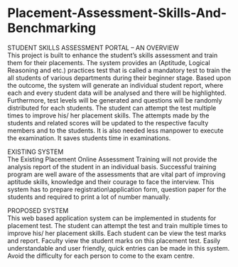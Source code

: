 # Placement-Assessment-Skills-And-Benchmarking
STUDENT SKILLS ASSESSMENT PORTAL – AN OVERVIEW  
          This project is built to enhance the student’s skills assessment and train them for their placements. The system provides an (Aptitude, Logical Reasoning and etc.) practices test that is called a mandatory test to train the all students of various departments during their beginner stage. Based upon the outcome, the system will generate an individual student report, where each and every student data will be analysed and there will be highlighted. Furthermore, test levels will be generated and questions will be randomly distributed for each students. The student can attempt the test multiple times to improve his/ her placement skills. The attempts made by the students and related scores will be updated to the respective faculty members and to the students. It is also needed less manpower to execute the examination. It saves students time in examinations.

EXISTING SYSTEM  
			The Existing Placement Online Assessment Training will not provide the analysis report of the student in an individual basis. Successful training program are well aware of the assessments that are vital part of improving aptitude skills, knowledge and their courage to face the interview. This system has to prepare registration\application form, question paper for the students and required to print a lot of number manually.

PROPOSED SYSTEM  
This web based application system can be implemented in students for placement test.  The student can attempt the test and train multiple times to improve his/ her placement skills.  Each student can be view the test marks and report. Faculty view the student marks on this placement test. Easily understandable and user friendly, quick entries can be made in this system. Avoid the difficulty for each person to come to the exam centre. 

